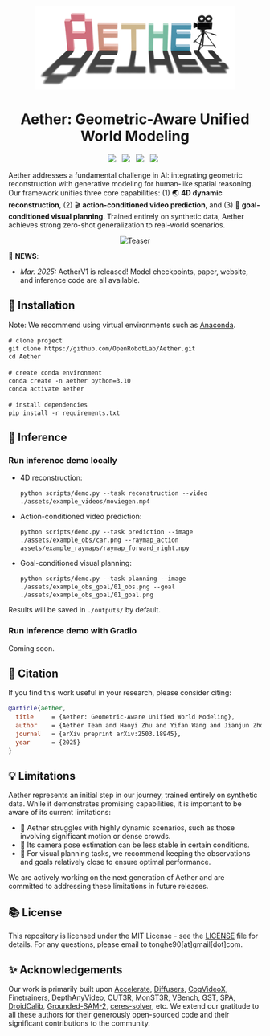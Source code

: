 <div align="center">
  <img width="400" alt="image" src="assets/logo_zheng.png">
  <!-- <br> -->
</div>

<div align="center">

# Aether: Geometric-Aware Unified World Modeling

</div>

<div align="center">
<a href='https://arxiv.org/abs/2503.18945'><img src='https://img.shields.io/badge/arXiv-2503.18945-red'></a> &nbsp;
<a href='https://aether-world.github.io'><img src='https://img.shields.io/badge/Project-Page-Green'></a> &nbsp;
<a href='https://huggingface.co/AetherWorldModel/AetherV1'><img src='https://img.shields.io/badge/Model-Weights-yellow'></a> &nbsp;
<a href=''><img src='https://img.shields.io/badge/%F0%9F%A4%97%20Hugging%20Face-Demo%20(Coming%20Soon)-blue'></a> &nbsp;
</div>

Aether addresses a fundamental challenge in AI: integrating geometric reconstruction with generative modeling 
for human-like spatial reasoning. Our framework unifies three core capabilities: (1) 🌏 **4D dynamic reconstruction**, 
(2) 🎬 **action-conditioned video prediction**, and (3) 🎯 **goal-conditioned visual planning**. Trained entirely on 
synthetic data, Aether achieves strong zero-shot generalization to real-world scenarios.

<div align="center">
    <img src="assets/teaser.png" alt="Teaser" width="800"/>
</div>

:partying_face: **NEWS**: 

- *Mar. 2025:* AetherV1 is released! Model checkpoints, paper, website, and inference code are all available.


## :hammer: Installation

Note: We recommend using virtual environments such as [Anaconda](https://www.anaconda.com/).

```console
# clone project
git clone https://github.com/OpenRobotLab/Aether.git
cd Aether

# create conda environment
conda create -n aether python=3.10
conda activate aether

# install dependencies
pip install -r requirements.txt
```

## :rocket: Inference

### Run inference demo locally

- 4D reconstruction:
  ```console
  python scripts/demo.py --task reconstruction --video ./assets/example_videos/moviegen.mp4
  ```

- Action-conditioned video prediction:
  ```console
  python scripts/demo.py --task prediction --image ./assets/example_obs/car.png --raymap_action assets/example_raymaps/raymap_forward_right.npy
  ```

- Goal-conditioned visual planning:
  ```console
  python scripts/demo.py --task planning --image ./assets/example_obs_goal/01_obs.png --goal ./assets/example_obs_goal/01_goal.png
  ```

Results will be saved in `./outputs/` by default.

### Run inference demo with Gradio

Coming soon.

## :pencil: Citation
If you find this work useful in your research, please consider citing:

```bibtex
@article{aether,
  title     = {Aether: Geometric-Aware Unified World Modeling},
  author    = {Aether Team and Haoyi Zhu and Yifan Wang and Jianjun Zhou and Wenzheng Chang and Yang Zhou and Zizun Li and Junyi Chen and Chunhua Shen and Jiangmiao Pang and Tong He},
  journal   = {arXiv preprint arXiv:2503.18945},
  year      = {2025}
}
```

## :bulb: Limitations

Aether represents an initial step in our journey, trained entirely on synthetic data. While it demonstrates promising capabilities, it is important to be aware of its current limitations:

- 🔄 Aether struggles with highly dynamic scenarios, such as those involving significant motion or dense crowds.
- 📸 Its camera pose estimation can be less stable in certain conditions.  
- 📐 For visual planning tasks, we recommend keeping the observations and goals relatively close to ensure optimal performance.  

We are actively working on the next generation of Aether and are committed to addressing these limitations in future releases.

## :books: License
This repository is licensed under the MIT License - see the [LICENSE](LICENSE) file for details. For any questions, please email to tonghe90[at]gmail[dot]com.

## :sparkles: Acknowledgements
Our work is primarily built upon 
[Accelerate](https://github.com/huggingface/accelerate), 
[Diffusers](https://github.com/huggingface/diffusers), 
[CogVideoX](https://github.com/THUDM/CogVideo), 
[Finetrainers](https://github.com/a-r-r-o-w/finetrainers), 
[DepthAnyVideo](https://github.com/Nightmare-n/DepthAnyVideo), 
[CUT3R](https://github.com/CUT3R/CUT3R), 
[MonST3R](https://github.com/Junyi42/monst3r), 
[VBench](https://github.com/Vchitect/VBench),
[GST](https://github.com/SOTAMak1r/GST), 
[SPA](https://github.com/HaoyiZhu/SPA), 
[DroidCalib](https://github.com/boschresearch/DroidCalib),
[Grounded-SAM-2](https://github.com/IDEA-Research/Grounded-SAM-2),
[ceres-solver](https://github.com/ceres-solver/ceres-solver), etc.
We extend our gratitude to all these authors for their generously open-sourced code and their significant contributions to the community.
